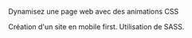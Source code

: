Dynamisez une page web avec des animations CSS

Création d'un site en mobile first.
Utilisation de SASS.

